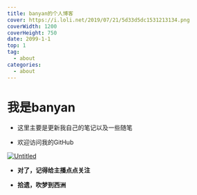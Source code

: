 ```yaml
---
title: banyan的个人博客
cover: https://i.loli.net/2019/07/21/5d33d5dc1531213134.png
coverWidth: 1200
coverHeight: 750
date: 2099-1-1
top: 1
tag:
  -	about
categories: 
  - about
---
```






# 我是banyan



- 这里主要是更新我自己的笔记以及一些随笔

  

- 欢迎访问我的GitHub



[![Untitled](images/3.jpg)](https://github.com/dawweadaw01)



- **对了，记得给主播点点关注**



- **拾遗，吹梦到西洲**

